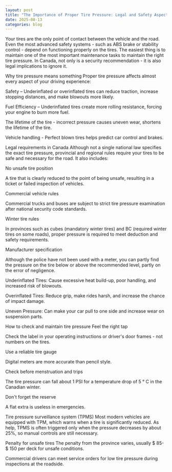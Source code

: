 ```yaml
---
layout: post
title: "The Importance of Proper Tire Pressure: Legal and Safety Aspects"
date: 2025-08-13
categories: blog
---
```


Your tires are the only point of contact between the vehicle and the road. Even the most advanced safety systems - such as ABS brake or stability control - depend on functioning properly on the tires. The easiest thing is to maintain one of the most important maintenance tasks to maintain the right tire pressure. In Canada, not only is a security recommendation - it is also legal implications to ignore it.

Why tire pressure means something
Proper tire pressure affects almost every aspect of your driving experience:

Safety – Underinflated or overinflated tires can reduce traction, increase stopping distances, and make blowouts more likely.

Fuel Efficiency – Underinflated tires create more rolling resistance, forcing your engine to burn more fuel.

The lifetime of the tire - incorrect pressure causes uneven wear, shortens the lifetime of the tire.

Vehicle handling - Perfect blown tires helps predict car control and brakes.

Legal requirements in Canada
Although not a single national law specifies the exact tire pressure, provincial and regional rules require your tires to be safe and necessary for the road. It also includes:

No unsafe tire position

A tire that is clearly reduced to the point of being unsafe, resulting in a ticket or failed inspection of vehicles.

Commercial vehicle rules

Commercial trucks and buses are subject to strict tire pressure examination after national security code standards.

Winter tire rules

In provinces such as cubes (mandatory winter tires) and BC (required winter tires on some roads), proper pressure is required to meet deduction and safety requirements.

Manufacturer specification

Although the police have not been used with a meter, you can partly find the pressure on the tire below or above the recommended level, partly on the error of negligence.

Underinflated Tires: Cause excessive heat build-up, poor handling, and increased risk of blowouts.

Overinflated Tires: Reduce grip, make rides harsh, and increase the chance of impact damage.

Uneven Pressure: Can make your car pull to one side and increase wear on suspension parts.

How to check and maintain tire pressure
Feel the right tap

Check the label in your operating instructions or driver's door frames - not numbers on the tires.

Use a reliable tire gauge

Digital meters are more accurate than pencil style.

Check before menstruation and trips

The tire pressure can fall about 1 PSI for a temperature drop of 5 ° C in the Canadian winter.

Don't forget the reserve

A flat extra is useless in emergencies.

Tire pressure surveillance system (TPMS)
Most modern vehicles are equipped with TPM, which warns when a tire is significantly reduced. As help, TPMS is often triggered only when the pressure decreases by about 25%, so manual controls are still necessary.

Penalty for unsafe tires
The penalty from the province varies, usually $ 85- $ 150 per deck for unsafe conditions.

Commercial drivers can meet service orders for low tire pressure during inspections at the roadside.